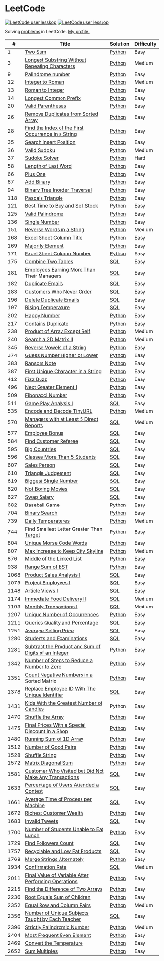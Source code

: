 # LeetCode

[![LeetCode user lesskop](https://img.shields.io/badge/dynamic/json?style=for-the-badge&labelColor=black&color=%23ffa116&label=Solved&query=solved&url=https%3A%2F%2Fleetcode-badge.vercel.app%2Fapi%2Fusers%2Flesskop&logo=leetcode&logoColor=yellow)](https://leetcode.com/lesskop/)
[![LeetCode user lesskop](https://img.shields.io/badge/dynamic/json?style=for-the-badge&labelColor=black&color=%23ffa116&label=Ranking&query=ranking&url=https%3A%2F%2Fleetcode-badge.vercel.app%2Fapi%2Fusers%2Flesskop&logo=leetcode&logoColor=yellow)](https://leetcode.com/lesskop/)

Solving [problems](https://leetcode.com/problemset/all/) in LeetCode. [My profile.](https://leetcode.com/lesskop/)

| #    | Title                                                                                                                                           | Solution                                                                      | Difficulty |
|------|-------------------------------------------------------------------------------------------------------------------------------------------------|-------------------------------------------------------------------------------|------------|
| 1    | [Two Sum](https://leetcode.com/problems/two-sum/)                                                                                               | [Python](python/1_two_sum.py)                                                 | Easy       |
| 3    | [Longest Substring Without Repeating Characters](https://leetcode.com/problems/longest-substring-without-repeating-characters/)                 | [Python](python/3_longest_substring_wo_repeating.py)                          | Medium     |                                                                                                              |
| 9    | [Palindrome number](https://leetcode.com/problems/palindrome-number/)                                                                           | [Python](python/9_palindrome_number.py)                                       | Easy       |
| 12   | [Integer to Roman](https://leetcode.com/problems/integer-to-roman/)                                                                             | [Python](python/12_integer_to_roman.py)                                       | Medium     |
| 13   | [Roman to Integer](https://leetcode.com/problems/roman-to-integer/)                                                                             | [Python](python/13_roman_to_integer.py)                                       | Easy       |
| 14   | [Longest Common Prefix](https://leetcode.com/problems/longest-common-prefix/)                                                                   | [Python](python/14_longest_common_prefix.py)                                  | Easy       |
| 20   | [Valid Parentheses](https://leetcode.com/problems/valid-parentheses/)                                                                           | [Python](python/20_valid_parentheses.py)                                      | Easy       |
| 26   | [Remove Duplicates from Sorted Array](https://leetcode.com/problems/remove-duplicates-from-sorted-array/)                                       | [Python](python/26_remove_duplicates_from_sorted_array.py)                    | Easy       |
| 28   | [Find the Index of the First Occurrence in a String](https://leetcode.com/problems/find-the-index-of-the-first-occurrence-in-a-string/)         | [Python](python/28_find_the_index_of_the_first_occurrence_in_a_string.py)     | Easy       |
| 35   | [Search Insert Position](https://leetcode.com/problems/search-insert-position/)                                                                 | [Python](python/35_search_insert_position.py)                                 | Easy       |
| 36   | [Valid Sudoku](https://leetcode.com/problems/sudoku-solver/)                                                                                    | [Python](python/36_valid_sudoku.py)                                           | Medium     |
| 37   | [Sudoku Solver](https://leetcode.com/problems/sudoku-solver/)                                                                                   | [Python](python/37_sudoku_solver.py)                                          | Hard       |
| 58   | [Length of Last Word](https://leetcode.com/problems/length-of-last-word/)                                                                       | [Python](python/58_length_of_last_word.py)                                    | Easy       |
| 66   | [Plus One](https://leetcode.com/problems/plus-one/)                                                                                             | [Python](python/66_plus_one.py)                                               | Easy       | 
| 67   | [Add Binary](https://leetcode.com/problems/add-binary/)                                                                                         | [Python](python/67_add_binary.py)                                             | Easy       |
| 94   | [Binary Tree Inorder Traversal](https://leetcode.com/problems/binary-tree-inorder-traversal/)                                                   | [Python](python/94_binary_tree_inorder_traversal.py)                          | Easy       |
| 118  | [Pascals Triangle](https://leetcode.com/problems/pascals-triangle/)                                                                             | [Python](python/118_pascals_triangle.py)                                      | Easy       |
| 121  | [Best Time to Buy and Sell Stock](https://leetcode.com/problems/best-time-to-buy-and-sell-stock/)                                               | [Python](python/121_best_time_to_buy_and_sell_stock.py)                       | Easy       |
| 125  | [Valid Palindrome](https://leetcode.com/problems/valid-palindrome/)                                                                             | [Python](python/125_valid_palindrome.py)                                      | Easy       |
| 136  | [Single Number](https://leetcode.com/problems/single-number/)                                                                                   | [Python](python/136_single_number.py)                                         | Easy       |
| 151  | [Reverse Words in a String](https://leetcode.com/problems/reverse-words-in-a-string/)                                                           | [Python](python\151_reverse_words_in_a_string.py)                             | Medium     |
| 168  | [Excel Sheet Column Title](https://leetcode.com/problems/excel-sheet-column-title/)                                                             | [Python](python/168_excel_sheet_column_title.py)                              | Easy       |
| 169  | [Majority Element](https://leetcode.com/problems/majority-element/)                                                                             | [Python](python/169_majority_element.py)                                      | Easy       |
| 171  | [Excel Sheet Column Number](https://leetcode.com/problems/excel-sheet-column-number/)                                                           | [Python](python/171_excel_sheet_column_number.py)                             | Easy       |
| 175  | [Combine Two Tables](https://leetcode.com/problems/combine-two-tables/)                                                                         | [SQL](sql/175_combine_two_tables.sql)                                         | Easy       |
| 181  | [Employees Earning More Than Their Managers](https://leetcode.com/problems/employees-earning-more-than-their-managers/)                         | [SQL](sql/181_employees_earning_more_than_their_managers.sql)                 | Easy       |
| 182  | [Duplicate Emails](https://leetcode.com/problems/duplicate-emails/)                                                                             | [SQL](sql/182_duplicate_emails.sql)                                           | Easy       |
| 183  | [Customers Who Never Order](https://leetcode.com/problems/customers-who-never-order/)                                                           | [SQL](sql/183_customers_who_never_order.sql)                                  | Easy       |
| 196  | [Delete Duplicate Emails](https://leetcode.com/problems/delete-duplicate-emails/)                                                               | [SQL](sql/196_delete_duplicate_emails.sql)                                    | Easy       |
| 197  | [Rising Temperature](https://leetcode.com/problems/rising-temperature/)                                                                         | [SQL](sql\197_rising_temperature.sql)                                         | Easy       |
| 202  | [Happy Number](https://leetcode.com/problems/happy-number/)                                                                                     | [Python](python/202_happy_number.py)                                          | Easy       |
| 217  | [Contains Duplicate](https://leetcode.com/problems/contains-duplicate/)                                                                         | [Python](python/217_contains_duplicate.py)                                    | Easy       |
| 238  | [Product of Array Except Self](https://leetcode.com/problems/product-of-array-except-self/)                                                     | [Python](python\238_product_of_array_except_self.py)                          | Medium     |
| 240  | [Search a 2D Matrix II](https://leetcode.com/problems/search-a-2d-matrix-ii/)                                                                   | [Python](python/240_search_a_2d_matrix_ii.py)                                 | Medium     |
| 345  | [Reverse Vowels of a String](https://leetcode.com/problems/reverse-vowels-of-a-string/)                                                         | [Python](python\345_reverse_vowels_of_a_string.py)                            | Easy       |
| 374  | [Guess Number Higher or Lower](https://leetcode.com/problems/guess-number-higher-or-lower/)                                                     | [Python](python\374_guess_number_higher_or_lower.py)                          | Easy       |
| 383  | [Ransom Note](https://leetcode.com/problems/ransom-note/)                                                                                       | [Python](python/1480_running_sum.py)                                          | Easy       |
| 387  | [First Unique Character in a String](https://leetcode.com/problems/first-unique-character-in-a-string/)                                         | [Python](python/387_first_unique_character_in_a_string.py)                    | Easy       |
| 412  | [Fizz Buzz](https://leetcode.com/problems/fizz-buzz/)                                                                                           | [Python](python/412_fizz_buzz.py)                                             | Easy       |
| 496  | [Next Greater Element I](https://leetcode.com/problems/next-greater-element-i/)                                                                 | [Python](python/496_next_greater_element_i.py)                                | Easy       |
| 509  | [Fibonacci Number](https://leetcode.com/problems/fibonacci-number/)                                                                             | [Python](python/509_fibonacci_number.py)                                      | Easy       |
| 511  | [Game Play Analysis I](https://leetcode.com/problems/game-play-analysis-i/)                                                                     | [SQL](sql/511_game_play_analysis_i.sql)                                       | Easy       |
| 535  | [Encode and Decode TinyURL](https://leetcode.com/problems/encode-and-decode-tinyurl/)                                                           | [Python](python/535_encode_and_decode_tinyurl.py)                             | Medium     |
| 570  | [Managers with at Least 5 Direct Reports](https://leetcode.com/problems/managers-with-at-least-5-direct-reports/)                               | [SQL](sql\570_managers_with_at_least_5_direct_reports.sql)                    | Medium     |
| 577  | [Employee Bonus](https://leetcode.com/problems/employee-bonus/)                                                                                 | [SQL](sql/577_employee_bonus.sql)                                             | Easy       |
| 584  | [Find Customer Referee](https://leetcode.com/problems/find-customer-referee/)                                                                   | [SQL](sql/584_find_customer_referee.sql)                                      | Easy       |
| 595  | [Big Countries](https://leetcode.com/problems/big-countries/)                                                                                   | [SQL](sql\595_big_countries.sql)                                              | Easy       |
| 596  | [Classes More Than 5 Students](https://leetcode.com/problems/classes-more-than-5-students/)                                                     | [SQL](sql\596_classes_more_than_5_students.sql)                               | Easy       |
| 607  | [Sales Person](https://leetcode.com/problems/sales-person/)                                                                                     | [SQL](sql/607_sales_person.sql)                                               | Easy       |
| 610  | [Triangle Judgement](https://leetcode.com/problems/triangle-judgement/)                                                                         | [SQL](sql/610_triangle_judgement.sql)                                         | Easy       |
| 619  | [Biggest Single Number](https://leetcode.com/problems/biggest-single-number/)                                                                   | [SQL](sql\619_biggest_single_number.sql)                                      | Easy       |
| 620  | [Not Boring Movies](https://leetcode.com/problems/not-boring-movies/)                                                                           | [SQL](sql\620_not_boring_movies.sql)                                          | Easy       |
| 627  | [Swap Salary](https://leetcode.com/problems/swap-salary/)                                                                                       | [SQL](sql/627_swap_salary.sql)                                                | Easy       |
| 682  | [Baseball Game](https://leetcode.com/problems/baseball-game/)                                                                                   | [Python](python/682_baseball_game.py)                                         | Easy       |
| 704  | [Binary Search](https://leetcode.com/problems/binary-search/)                                                                                   | [Python](python\704_binary_search.py)                                         | Easy       |
| 739  | [Daily Temperatures](https://leetcode.com/problems/daily-temperatures/)                                                                         | [Python](python/739_daily_temperatures.py)                                    | Medium     |
| 744  | [Find Smallest Letter Greater Than Target](https://leetcode.com/problems/find-smallest-letter-greater-than-target/)                             | [Python](python\744_find_smallest_letter_greater_than_target.py)              | Easy       |
| 804  | [Unique Morse Code Words](https://leetcode.com/problems/unique-morse-code-words/)                                                               | [Python](python/804_unique_morse_code_words.py)                               | Easy       |
| 807  | [Max Increase to Keep City Skyline](https://leetcode.com/problems/max-increase-to-keep-city-skyline/)                                           | [Python](python/807_max_increase_to_keep_city_skyline.py)                     | Medium     |
| 876  | [Middle of the Linked List](https://leetcode.com/problems/middle-of-the-linked-list/)                                                           | [Python](python/876_middle_of_linked_list.py)                                 | Easy       |
| 938  | [Range Sum of BST](https://leetcode.com/problems/range-sum-of-bst/)                                                                             | [Python](python/938_range_sum_of_bst.py)                                      | Easy       |
| 1068 | [Product Sales Analysis I](https://leetcode.com/problems/product-sales-analysis-i/)                                                             | [SQL](sql/1068_product_sales_analysis_i.sql)                                  | Easy       |
| 1075 | [Project Employees I](https://leetcode.com/problems/project-employees-i/)                                                                       | [SQL](sql\1075_project_employees_i.sql)                                       | Easy       |
| 1148 | [Article Views I](https://leetcode.com/problems/article-views-i/)                                                                               | [SQL](sql\1148_article_views_i.sql)                                           | Easy       |
| 1174 | [Immediate Food Delivery II](https://leetcode.com/problems/immediate-food-delivery-ii/)                                                         | [SQL](sql\1174_immediate_food_delivery_ii.sql)                                | Medium     |
| 1193 | [Monthly Transactions I](https://leetcode.com/problems/monthly-transactions-i/)                                                                 | [SQL](sql\1193_monthly_transactions_i.sql)                                    | Medium     |
| 1207 | [Unique Number of Occurrences](https://leetcode.com/problems/unique-number-of-occurrences/)                                                     | [Python](python\1207_unique_number_of_occurrences.py)                         | Easy       |
| 1211 | [Queries Quality and Percentage](https://leetcode.com/problems/queries-quality-and-percentage/)                                                 | [SQL](sql\1211_queries_quality_and_percentage.sql)                            | Easy       |
| 1251 | [Average Selling Price](https://leetcode.com/problems/average-selling-price/)                                                                   | [SQL](sql\1251_average_selling_price.sql)                                     | Easy       |
| 1280 | [Students and Examinations](https://leetcode.com/problems/students-and-examinations/)                                                           | [SQL](sql\1280_students_and_examinations.sql)                                 | Easy       |
| 1281 | [Subtract the Product and Sum of Digits of an Integer](https://leetcode.com/problems/subtract-the-product-and-sum-of-digits-of-an-integer/)     | [Python](python/1281_subtract_the_product_and_sum_of_digits_of_an_integer.py) | Easy       |
| 1342 | [Number of Steps to Reduce a Number to Zero](https://leetcode.com/problems/number-of-steps-to-reduce-a-number-to-zero/)                         | [Python](python/1342_reduce_to_zero.py)                                       | Easy       |
| 1351 | [Count Negative Numbers in a Sorted Matrix](https://leetcode.com/problems/count-negative-numbers-in-a-sorted-matrix/)                           | [Python](python\1351_count_negative_numbers_in_a_sorted_matrix.py)            | Easy       |
| 1378 | [Replace Employee ID With The Unique Identifier](https://leetcode.com/problems/replace-employee-id-with-the-unique-identifier/)                 | [SQL](sql\1378_replace_employee_id_with_the_unique_identifier.sql)            | Easy       |
| 1431 | [Kids With the Greatest Number of Candies](https://leetcode.com/problems/kids-with-the-greatest-number-of-candies/)                             | [Python](python\1431_kids_with_the_greatest_number_of_candies.py)             | Easy       |
| 1470 | [Shuffle the Array](https://leetcode.com/problems/shuffle-the-array/)                                                                           | [Python](python/1470_shuffle_the_array.py)                                    | Easy       |
| 1475 | [Final Prices With a Special Discount in a Shop](https://leetcode.com/problems/final-prices-with-a-special-discount-in-a-shop/)                 | [Python](python/1475_final_prices_with_a_special_discount_in_a_shop.py)       | Easy       |
| 1480 | [Running Sum of 1D Array](https://leetcode.com/problems/running-sum-of-1d-array/)                                                               | [Python](python/1480_running_sum.py)                                          | Easy       |
| 1512 | [Number of Good Pairs](https://leetcode.com/problems/number-of-good-pairs/)                                                                     | [Python](python/1512_num_of_good_pairs.py)                                    | Easy       |
| 1528 | [Shuffle String](https://leetcode.com/problems/shuffle-string/)                                                                                 | [Python](python/1528_shuffle_string.py)                                       | Easy       |
| 1572 | [Matrix Diagonal Sum](https://leetcode.com/problems/matrix-diagonal-sum/)                                                                       | [Python](python/1572_matrix_diagonal_sum.py)                                  | Easy       |
| 1581 | [Customer Who Visited but Did Not Make Any Transactions](https://leetcode.com/problems/customer-who-visited-but-did-not-make-any-transactions/) | [SQL](sql\1581_customer_who_visited_but_did_not_make_any_transactions.sql)    | Easy       |
| 1633 | [Percentage of Users Attended a Contest](https://leetcode.com/problems/percentage-of-users-attended-a-contest/)                                 | [SQL](sql\1633_percentage_of_users_attended_a_contest.sql)                    | Easy       |
| 1661 | [Average Time of Process per Machine](https://leetcode.com/problems/average-time-of-process-per-machine/)                                       | [SQL](sql\1661_average_time_of_process_per_machine.sql)                       | Easy       |
| 1672 | [Richest Customer Wealth](https://leetcode.com/problems/richest-customer-wealth/)                                                               | [Python](python/1672_richest_customer_wealth.py)                              | Easy       |
| 1683 | [Invalid Tweets](https://leetcode.com/problems/invalid-tweets/)                                                                                 | [SQL](sql\1683_invalid_tweets.sql)                                            | Easy       |
| 1700 | [Number of Students Unable to Eat Lunch](https://leetcode.com/problems/number-of-students-unable-to-eat-lunch/)                                 | [Python](python/1700_number_of_students_unable_to_eat_lunch.py)               | Easy       |
| 1729 | [Find Followers Count](https://leetcode.com/problems/find-followers-count/)                                                                     | [SQL](sql\1729_find_followers_count.sql)                                      | Easy       |
| 1757 | [Recyclable and Low Fat Products](https://leetcode.com/problems/recyclable-and-low-fat-products/)                                               | [SQL](sql\1757_recyclable_and_low_fat_products.sql)                           | Easy       |
| 1768 | [Merge Strings Alternately](https://leetcode.com/problems/merge-strings-alternately/)                                                           | [Python](python\1768_merge_strings_alternately.py)                            | Easy       |
| 1934 | [Confirmation Rate](https://leetcode.com/problems/confirmation-rate/)                                                                           | [SQL](sql\1934_confirmation_rate.sql)                                         | Medium     |
| 2011 | [Final Value of Variable After Performing Operations](https://leetcode.com/problems/final-value-of-variable-after-performing-operations/)       | [Python](python/2011_final_value_of_variable_after_performing_operations.py)  | Easy       |
| 2215 | [Find the Difference of Two Arrays](https://leetcode.com/problems/find-the-difference-of-two-arrays/)                                           | [Python](python\2215_find_the_difference_of_two_arrays.py)                    | Easy       |
| 2236 | [Root Equals Sum of Children](https://leetcode.com/problems/root-equals-sum-of-children/)                                                       | [Python](python/2236_root_equals_sum_of_children.py)                          | Easy       |
| 2352 | [Equal Row and Column Pairs](https://leetcode.com/problems/equal-row-and-column-pairs/)                                                         | [Python](python\2352_equal_row_and_column_pairs.py)                           | Medium     |
| 2356 | [Number of Unique Subjects Taught by Each Teacher](https://leetcode.com/problems/number-of-unique-subjects-taught-by-each-teacher/)             | [SQL](sql\2356_number_of_unique_subjects_taught_by_each_teacher.sql)          | Easy       |
| 2396 | [Strictly Palindromic Number](https://leetcode.com/problems/strictly-palindromic-number/)                                                       | [Python](python/2396_strictly_palindromic_number.py)                          | Medium     |
| 2404 | [Most Frequent Even Element](https://leetcode.com/problems/most-frequent-even-element/)                                                         | [Python](python/2404_most_frequent_even_element.py)                           | Easy       |
| 2469 | [Convert the Temperature](https://leetcode.com/problems/convert-the-temperature/)                                                               | [Python](python/2469_convert_the_temperature.py)                              | Easy       |
| 2652 | [Sum Multiples](https://leetcode.com/problems/sum-multiples/)                                                                                   | [Python](python/2652_sum_multiples.py)                                        | Easy       |
